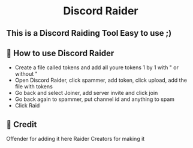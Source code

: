 <h1 align="center">Discord Raider</h1>

## This is a Discord Raiding Tool Easy to use ;)

## 📝 How to use Discord Raider
- Create a file called tokens and add all youre tokens 1 by 1 with " or without "
- Open Discord Raider, click spammer, add token, click upload, add the file with tokens 
- Go back and select Joiner, add server invite and click join
- Go back again to spammer, put channel id and anything to spam
- Click Raid


## 📝 Credit
Offender for adding it here
Raider Creators for making it 
